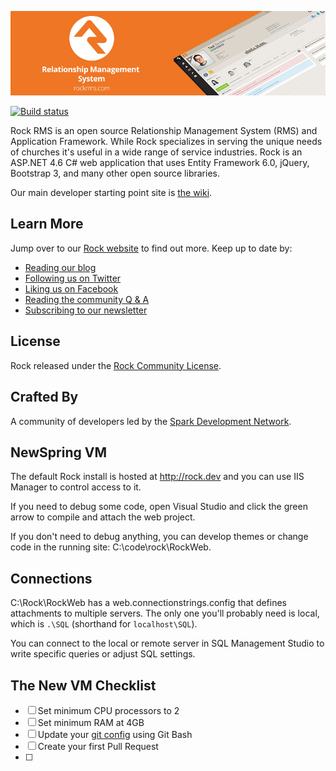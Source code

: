 ![Rock RMS](https://raw.githubusercontent.com/SparkDevNetwork/Rock/develop/Images/github-banner.png)

[![Build status](https://ci.appveyor.com/api/projects/status/om3ddkynyoobdnpf/branch/master?svg=true)](https://ci.appveyor.com/project/NewSpring/rock/branch/master)

Rock RMS is an open source Relationship Management System (RMS) and Application 
Framework. While Rock specializes in serving the unique needs of churches it's
useful in a wide range of service industries.  Rock is an ASP.NET 4.6 C# web application
that uses Entity Framework 6.0, jQuery, Bootstrap 3, and many other open source libraries.

Our main developer starting point site is [the wiki](https://github.com/SparkDevNetwork/Rock/wiki).

## Learn More

Jump over to our [Rock website](http://www.rockrms.com/) to find out more. Keep up to date by:

* [Reading our blog](http://www.rockrms.com/Rock/Connect)
* [Following us on Twitter](http://www.twitter.com/therockrms)
* [Liking us on Facebook](http://www.facebook.com/therockrms)
* [Reading the community Q & A](http://www.rockrms.com/Rock/Ask)
* [Subscribing to our newsletter](http://www.rockrms.com/Rock/Subscribe)

## License
Rock released under the [Rock Community License](http://www.rockrms.com/license).

## Crafted By

A community of developers led by the [Spark Development Network](http://www.sparkdevnetwork.com/).

## NewSpring VM

The default Rock install is hosted at http://rock.dev and you can use IIS Manager to control access to it.

If you need to debug some code, open Visual Studio and click the green arrow to compile and attach the web project.

If you don't need to debug anything, you can develop themes or change code in the running site: C:\code\rock\RockWeb.

## Connections

C:\Rock\RockWeb has a web.connectionstrings.config that defines attachments to multiple servers.  The only one you'll probably need is local, which is `.\SQL` (shorthand for `localhost\SQL`).

You can connect to the local or remote server in SQL Management Studio to write specific queries or adjust SQL settings.

## The New VM Checklist

- [ ] Set minimum CPU processors to 2 
- [ ] Set minimum RAM at 4GB
- [ ] Update your [git config](https://git-scm.com/book/en/v2/Getting-Started-First-Time-Git-Setup) using Git Bash
- [ ] Create your first Pull Request 
- [ ] 